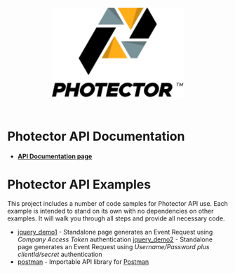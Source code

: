 <!-- Photector logo, centered -->
<p align="center"><img src="./assets/Logo-Vertical-Shaded.svg" width="300"></p><br>


# Photector API Documentation

* #### [API Documentation page](https://app.photector.com/docs/)

# Photector API Examples

This project includes a number of code samples for Photector API use. Each example is intended to stand on its own with no dependencies on other examples. It will walk you through all steps and provide all necessary code.


* [jquery_demo1](./jquery_demo1/README.md) - Standalone page generates an Event Request using _Company Access Token_ authentication
[jquery_demo2](./jquery_demo2/README.md) - Standalone page generates an Event Request using _Username/Password plus clientId/secret_ authentication
* [postman](./postman/README.md) - Importable API library for [Postman](https://www.getpostman.com/)

